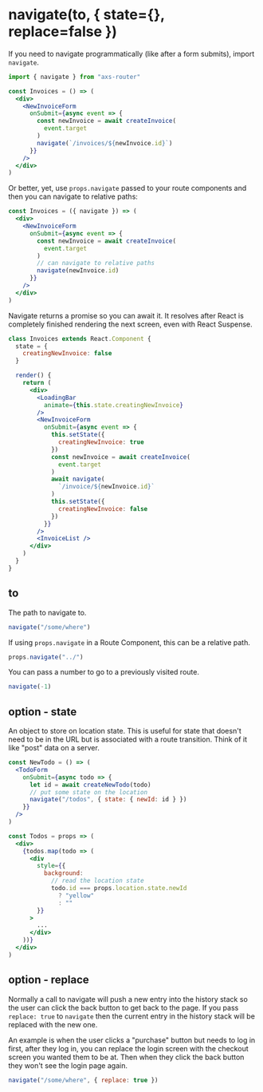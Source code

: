 # navigate(to, { state={}, replace=false })

If you need to navigate programmatically (like after a form submits), import `navigate`.

```jsx
import { navigate } from "axs-router"

const Invoices = () => (
  <div>
    <NewInvoiceForm
      onSubmit={async event => {
        const newInvoice = await createInvoice(
          event.target
        )
        navigate(`/invoices/${newInvoice.id}`)
      }}
    />
  </div>
)
```

Or better, yet, use `props.navigate` passed to your route components and then you can navigate to relative paths:

```jsx
const Invoices = ({ navigate }) => (
  <div>
    <NewInvoiceForm
      onSubmit={async event => {
        const newInvoice = await createInvoice(
          event.target
        )
        // can navigate to relative paths
        navigate(newInvoice.id)
      }}
    />
  </div>
)
```

Navigate returns a promise so you can await it. It resolves after React is completely finished rendering the next screen, even with React Suspense.

```jsx
class Invoices extends React.Component {
  state = {
    creatingNewInvoice: false
  }

  render() {
    return (
      <div>
        <LoadingBar
          animate={this.state.creatingNewInvoice}
        />
        <NewInvoiceForm
          onSubmit={async event => {
            this.setState({
              creatingNewInvoice: true
            })
            const newInvoice = await createInvoice(
              event.target
            )
            await navigate(
              `/invoice/${newInvoice.id}`
            )
            this.setState({
              creatingNewInvoice: false
            })
          }}
        />
        <InvoiceList />
      </div>
    )
  }
}
```

## to

The path to navigate to.

```jsx
navigate("/some/where")
```

If using `props.navigate` in a Route Component, this can be a relative path.

```jsx
props.navigate("../")
```

You can pass a number to go to a previously visited route.

```jsx
navigate(-1)
```

## option - state

An object to store on location state. This is useful for state that doesn't need to be in the URL but is associated with a route transition. Think of it like "post" data on a server.

```jsx
const NewTodo = () => (
  <TodoForm
    onSubmit={async todo => {
      let id = await createNewTodo(todo)
      // put some state on the location
      navigate("/todos", { state: { newId: id } })
    }}
  />
)

const Todos = props => (
  <div>
    {todos.map(todo => (
      <div
        style={{
          background:
            // read the location state
            todo.id === props.location.state.newId
              ? "yellow"
              : ""
        }}
      >
        ...
      </div>
    ))}
  </div>
)
```

## option - replace

Normally a call to navigate will push a new entry into the history stack so the user can click the back button to get back to the page. If you pass `replace: true` to `navigate` then the current entry in the history stack will be replaced with the new one.

An example is when the user clicks a "purchase" button but needs to log in first, after they log in, you can replace the login screen with the checkout screen you wanted them to be at. Then when they click the back button they won't see the login page again.

```jsx
navigate("/some/where", { replace: true })
```
